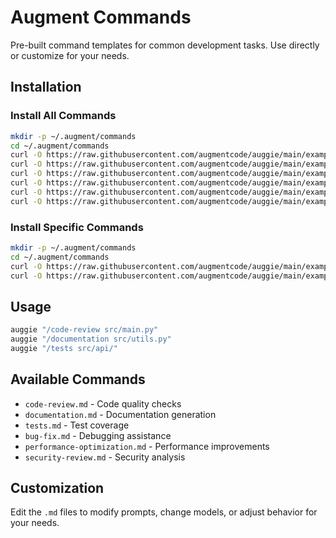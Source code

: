 # Augment Commands

Pre-built command templates for common development tasks. Use directly or customize for your needs.

## Installation

### Install All Commands
```bash
mkdir -p ~/.augment/commands
cd ~/.augment/commands
curl -O https://raw.githubusercontent.com/augmentcode/auggie/main/examples/commands/code-review.md
curl -O https://raw.githubusercontent.com/augmentcode/auggie/main/examples/commands/documentation.md
curl -O https://raw.githubusercontent.com/augmentcode/auggie/main/examples/commands/tests.md
curl -O https://raw.githubusercontent.com/augmentcode/auggie/main/examples/commands/bug-fix.md
curl -O https://raw.githubusercontent.com/augmentcode/auggie/main/examples/commands/performance-optimization.md
curl -O https://raw.githubusercontent.com/augmentcode/auggie/main/examples/commands/security-review.md
```

### Install Specific Commands
```bash
mkdir -p ~/.augment/commands
cd ~/.augment/commands
curl -O https://raw.githubusercontent.com/augmentcode/auggie/main/examples/commands/code-review.md
curl -O https://raw.githubusercontent.com/augmentcode/auggie/main/examples/commands/documentation.md
```

## Usage

```bash
auggie "/code-review src/main.py"
auggie "/documentation src/utils.py"
auggie "/tests src/api/"
```

## Available Commands

- `code-review.md` - Code quality checks
- `documentation.md` - Documentation generation
- `tests.md` - Test coverage
- `bug-fix.md` - Debugging assistance
- `performance-optimization.md` - Performance improvements
- `security-review.md` - Security analysis

## Customization

Edit the `.md` files to modify prompts, change models, or adjust behavior for your needs.